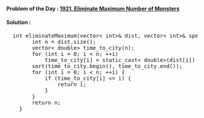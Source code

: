 #### Problem of the Day : [1921. Eliminate Maximum Number of Monsters](https://leetcode.com/problems/eliminate-maximum-number-of-monsters/)

#### Solution :
<pre>
  int eliminateMaximum(vector< int>& dist, vector< int>& speed) {
        int n = dist.size();
        vector< double> time_to_city(n);
        for (int i = 0; i < n; ++i) 
            time_to_city[i] = static_cast< double>(dist[i]) / speed[i];
        sort(time_to_city.begin(), time_to_city.end());
        for (int i = 0; i < n; ++i) {
            if (time_to_city[i] <= i) {
                return i;
            }
        }
        return n;
    }
</pre>
